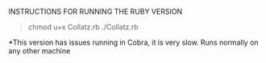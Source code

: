 INSTRUCTIONS FOR RUNNING THE RUBY VERSION
> chmod u+x Collatz.rb
> ./Collatz.rb

*This version has issues running in Cobra, it is very slow. Runs normally on any other machine
